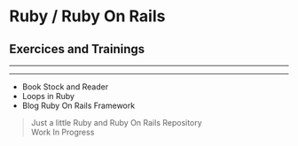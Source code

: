 # Ruby / Ruby On Rails
## Exercices and Trainings

----------------------------
----------------------------

- Book Stock and Reader
- Loops in Ruby
- Blog Ruby On Rails Framework

> Just a little Ruby and Ruby On Rails Repository<br>
> Work In Progress